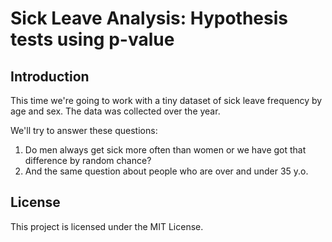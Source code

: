 # Sick Leave Analysis: Hypothesis tests using p-value


## Introduction
This time we're going to work with a tiny dataset of sick leave frequency by age and sex.
The data was collected over the year.

We'll try to answer these questions:
1. Do men always get sick more often than women or we have got that difference by random chance?
2. And the same question about people who are over and under 35 y.o.

## License
This project is licensed under the MIT License.
